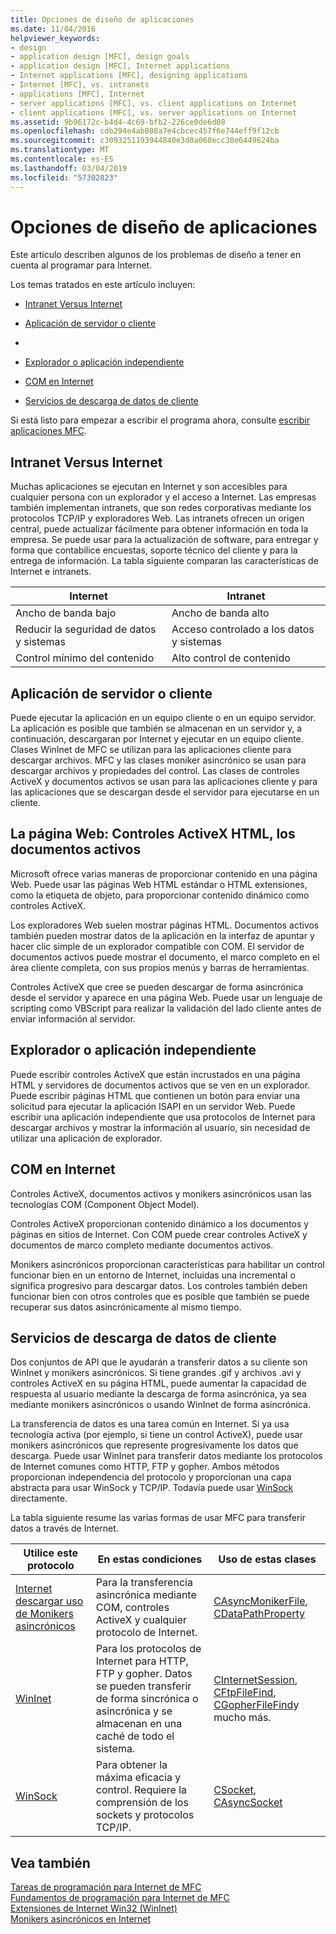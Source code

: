 ```yaml
---
title: Opciones de diseño de aplicaciones
ms.date: 11/04/2016
helpviewer_keywords:
- design
- application design [MFC], design goals
- application design [MFC], Internet applications
- Internet applications [MFC], designing applications
- Internet [MFC], vs. intranets
- applications [MFC], Internet
- server applications [MFC], vs. client applications on Internet
- client applications [MFC], vs. server applications on Internet
ms.assetid: 9b96172c-b4d4-4c69-bfb2-226ce0de6d08
ms.openlocfilehash: cdb294e4ab808a7e4cbcec457f6e744eff9f12cb
ms.sourcegitcommit: c3093251193944840e3d0a068ecc30e6449624ba
ms.translationtype: MT
ms.contentlocale: es-ES
ms.lasthandoff: 03/04/2019
ms.locfileid: "57302823"
---
```

# <a name="application-design-choices"></a>Opciones de diseño de aplicaciones

Este artículo describen algunos de los problemas de diseño a tener en cuenta al programar para Internet.

Los temas tratados en este artículo incluyen:

- [Intranet Versus Internet](#_core_intranet_versus_internet)

- [Aplicación de servidor o cliente](#_core_client_or_server_application)

- [](#_core_the_web_page)

- [Explorador o aplicación independiente](#_core_browser_or_standalone)

- [COM en Internet](#_core_com_on_the_internet)

- [Servicios de descarga de datos de cliente](#_core_client_data_download_services)

Si está listo para empezar a escribir el programa ahora, consulte [escribir aplicaciones MFC](../mfc/writing-mfc-applications.md).

##  <a name="_core_intranet_versus_internet"></a> Intranet Versus Internet

Muchas aplicaciones se ejecutan en Internet y son accesibles para cualquier persona con un explorador y el acceso a Internet. Las empresas también implementan intranets, que son redes corporativas mediante los protocolos TCP/IP y exploradores Web. Las intranets ofrecen un origen central, puede actualizar fácilmente para obtener información en toda la empresa. Se puede usar para la actualización de software, para entregar y forma que contabilice encuestas, soporte técnico del cliente y para la entrega de información. La tabla siguiente comparan las características de Internet e intranets.

|Internet|Intranet|
|--------------|--------------|
|Ancho de banda bajo|Ancho de banda alto|
|Reducir la seguridad de datos y sistemas|Acceso controlado a los datos y sistemas|
|Control mínimo del contenido|Alto control de contenido|

##  <a name="_core_client_or_server_application"></a> Aplicación de servidor o cliente

Puede ejecutar la aplicación en un equipo cliente o en un equipo servidor. La aplicación es posible que también se almacenan en un servidor y, a continuación, descargaran por Internet y ejecutar en un equipo cliente. Clases WinInet de MFC se utilizan para las aplicaciones cliente para descargar archivos. MFC y las clases moniker asincrónico se usan para descargar archivos y propiedades del control. Las clases de controles ActiveX y documentos activos se usan para las aplicaciones cliente y para las aplicaciones que se descargan desde el servidor para ejecutarse en un cliente.

##  <a name="_core_the_web_page"></a> La página Web: Controles ActiveX HTML, los documentos activos

Microsoft ofrece varias maneras de proporcionar contenido en una página Web. Puede usar las páginas Web HTML estándar o HTML extensiones, como la etiqueta de objeto, para proporcionar contenido dinámico como controles ActiveX.

Los exploradores Web suelen mostrar páginas HTML. Documentos activos también pueden mostrar datos de la aplicación en la interfaz de apuntar y hacer clic simple de un explorador compatible con COM. El servidor de documentos activos puede mostrar el documento, el marco completo en el área cliente completa, con sus propios menús y barras de herramientas.

Controles ActiveX que cree se pueden descargar de forma asincrónica desde el servidor y aparece en una página Web. Puede usar un lenguaje de scripting como VBScript para realizar la validación del lado cliente antes de enviar información al servidor.

##  <a name="_core_browser_or_standalone"></a> Explorador o aplicación independiente

Puede escribir controles ActiveX que están incrustados en una página HTML y servidores de documentos activos que se ven en un explorador. Puede escribir páginas HTML que contienen un botón para enviar una solicitud para ejecutar la aplicación ISAPI en un servidor Web. Puede escribir una aplicación independiente que usa protocolos de Internet para descargar archivos y mostrar la información al usuario, sin necesidad de utilizar una aplicación de explorador.

##  <a name="_core_com_on_the_internet"></a> COM en Internet

Controles ActiveX, documentos activos y monikers asincrónicos usan las tecnologías COM (Component Object Model).

Controles ActiveX proporcionan contenido dinámico a los documentos y páginas en sitios de Internet. Con COM puede crear controles ActiveX y documentos de marco completo mediante documentos activos.

Monikers asincrónicos proporcionan características para habilitar un control funcionar bien en un entorno de Internet, incluidas una incremental o significa progresivo para descargar datos. Los controles también deben funcionar bien con otros controles que es posible que también se puede recuperar sus datos asincrónicamente al mismo tiempo.

##  <a name="_core_client_data_download_services"></a> Servicios de descarga de datos de cliente

Dos conjuntos de API que le ayudarán a transferir datos a su cliente son WinInet y monikers asincrónicos. Si tiene grandes .gif y archivos .avi y controles ActiveX en su página HTML, puede aumentar la capacidad de respuesta al usuario mediante la descarga de forma asincrónica, ya sea mediante monikers asincrónicos o usando WinInet de forma asincrónica.

La transferencia de datos es una tarea común en Internet. Si ya usa tecnología activa (por ejemplo, si tiene un control ActiveX), puede usar monikers asincrónicos que represente progresivamente los datos que descarga. Puede usar WinInet para transferir datos mediante los protocolos de Internet comunes como HTTP, FTP y gopher. Ambos métodos proporcionan independencia del protocolo y proporcionan una capa abstracta para usar WinSock y TCP/IP. Todavía puede usar [WinSock](../mfc/windows-sockets-in-mfc.md) directamente.

La tabla siguiente resume las varias formas de usar MFC para transferir datos a través de Internet.

|Utilice este protocolo|En estas condiciones|Uso de estas clases|
|-----------------------|----------------------------|-------------------------|
|[Internet descargar uso de Monikers asincrónicos](../mfc/asynchronous-monikers-on-the-internet.md)|Para la transferencia asincrónica mediante COM, controles ActiveX y cualquier protocolo de Internet.|[CAsyncMonikerFile](../mfc/reference/casyncmonikerfile-class.md), [CDataPathProperty](../mfc/reference/cdatapathproperty-class.md)|
|[WinInet](../mfc/win32-internet-extensions-wininet.md)|Para los protocolos de Internet para HTTP, FTP y gopher. Datos se pueden transferir de forma sincrónica o asincrónica y se almacenan en una caché de todo el sistema.|[CInternetSession](../mfc/reference/cinternetsession-class.md), [CFtpFileFind](../mfc/reference/cftpfilefind-class.md), [CGopherFileFind](../mfc/reference/cgopherfilefind-class.md)y mucho más.|
|[WinSock](../mfc/windows-sockets-in-mfc.md)|Para obtener la máxima eficacia y control. Requiere la comprensión de los sockets y protocolos TCP/IP.|[CSocket](../mfc/reference/csocket-class.md), [CAsyncSocket](../mfc/reference/casyncsocket-class.md)|

## <a name="see-also"></a>Vea también

[Tareas de programación para Internet de MFC](../mfc/mfc-internet-programming-tasks.md)<br/>
[Fundamentos de programación para Internet de MFC](../mfc/mfc-internet-programming-basics.md)<br/>
[Extensiones de Internet Win32 (WinInet)](../mfc/win32-internet-extensions-wininet.md)<br/>
[Monikers asincrónicos en Internet](../mfc/asynchronous-monikers-on-the-internet.md)

